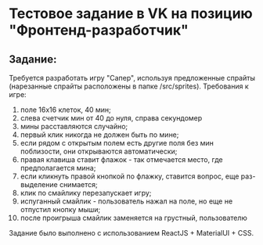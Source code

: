 # Тестовое задание в VK на позицию "Фронтенд-разработчик"

## Задание:
Требуется разработать игру "Сапер", используя предложенные спрайты (нарезанные спрайты расположены в папке /src/sprites). Требования к игре:
1. поле 16х16 клеток, 40 мин;
1. слева счетчик мин от 40 до нуля, справа секундомер
1. мины расставляются случайно;
1. первый клик никогда не должен быть по мине;
1. если рядом с открытым полем есть другие поля без мин поблизости,
они открываются автоматически;
1. правая клавиша ставит флажок - так отмечается место, где
предполагается мина;
1. если кликнуть правой кнопкой по флажку, ставится вопрос, еще раз-
выделение снимается;
1. клик по смайлику перезапускает игру;
1. испуганный смайлик - пользователь нажал на поле, но еще не
отпустил кнопку мыши;
1. после проигрыша смайлик заменяется на грустный, пользователю

Задание было выполнено с использованием ReactJS + MaterialUI + CSS. 
